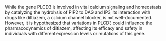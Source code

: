 While the gene PLCD3 is involved in vital calcium signaling and homeostasis by catalyzing the hydrolysis of PIP2 to DAG and IP3, its interaction with drugs like diltiazem, a calcium channel blocker, is not well-documented. However, it is hypothesized that variations in PLCD3 could influence the pharmacodynamics of diltiazem, affecting its efficacy and safety in individuals with different expression levels or mutations of this gene.